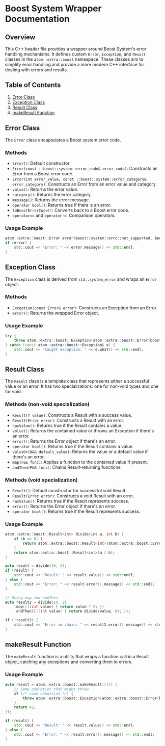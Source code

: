 # Boost System Wrapper Documentation

## Overview

This C++ header file provides a wrapper around Boost.System's error handling mechanisms. It defines custom `Error`, `Exception`, and `Result` classes in the `atom::extra::boost` namespace. These classes aim to simplify error handling and provide a more modern C++ interface for dealing with errors and results.

## Table of Contents

1. [Error Class](#error-class)
2. [Exception Class](#exception-class)
3. [Result Class](#result-class)
4. [makeResult Function](#makeresult-function)

## Error Class

The `Error` class encapsulates a Boost system error code.

### Methods

- `Error()`: Default constructor.
- `Error(const ::boost::system::error_code& error_code)`: Constructs an Error from a Boost error code.
- `Error(int error_value, const ::boost::system::error_category& error_category)`: Constructs an Error from an error value and category.
- `value()`: Returns the error value.
- `category()`: Returns the error category.
- `message()`: Returns the error message.
- `operator bool()`: Returns true if there is an error.
- `toBoostErrorCode()`: Converts back to a Boost error code.
- `operator==` and `operator!=`: Comparison operators.

### Usage Example

```cpp
atom::extra::boost::Error error(boost::system::errc::not_supported, boost::system::generic_category());
if (error) {
    std::cout << "Error: " << error.message() << std::endl;
}
```

## Exception Class

The `Exception` class is derived from `std::system_error` and wraps an `Error` object.

### Methods

- `Exception(const Error& error)`: Constructs an Exception from an Error.
- `error()`: Returns the wrapped Error object.

### Usage Example

```cpp
try {
    throw atom::extra::boost::Exception(atom::extra::boost::Error(boost::system::errc::not_supported, boost::system::generic_category()));
} catch (const atom::extra::boost::Exception& e) {
    std::cout << "Caught exception: " << e.what() << std::endl;
}
```

## Result Class

The `Result` class is a template class that represents either a successful value or an error. It has two specializations: one for non-void types and one for void.

### Methods (non-void specialization)

- `Result(T value)`: Constructs a Result with a success value.
- `Result(Error error)`: Constructs a Result with an error.
- `hasValue()`: Returns true if the Result contains a value.
- `value()`: Returns the contained value or throws an Exception if there's an error.
- `error()`: Returns the Error object if there's an error.
- `operator bool()`: Returns true if the Result contains a value.
- `valueOr(U&& default_value)`: Returns the value or a default value if there's an error.
- `map(F&& func)`: Applies a function to the contained value if present.
- `andThen(F&& func)`: Chains Result-returning functions.

### Methods (void specialization)

- `Result()`: Default constructor for successful void Result.
- `Result(Error error)`: Constructs a void Result with an error.
- `hasValue()`: Returns true if the Result represents success.
- `error()`: Returns the Error object if there's an error.
- `operator bool()`: Returns true if the Result represents success.

### Usage Example

```cpp
atom::extra::boost::Result<int> divide(int a, int b) {
    if (b == 0) {
        return atom::extra::boost::Result<int>(atom::extra::boost::Error(boost::system::errc::invalid_argument, boost::system::generic_category()));
    }
    return atom::extra::boost::Result<int>(a / b);
}

auto result = divide(10, 2);
if (result) {
    std::cout << "Result: " << result.value() << std::endl;
} else {
    std::cout << "Error: " << result.error().message() << std::endl;
}

// Using map and andThen
auto result2 = divide(10, 2)
    .map([](int value) { return value * 2; })
    .andThen([](int value) { return divide(value, 0); });

if (!result2) {
    std::cout << "Error in chain: " << result2.error().message() << std::endl;
}
```

## makeResult Function

The `makeResult` function is a utility that wraps a function call in a Result object, catching any exceptions and converting them to errors.

### Usage Example

```cpp
auto result = atom::extra::boost::makeResult([]() {
    // Some operation that might throw
    if (/* some condition */) {
        throw atom::extra::boost::Exception(atom::extra::boost::Error(boost::system::errc::not_supported, boost::system::generic_category()));
    }
    return 42;
});

if (result) {
    std::cout << "Result: " << result.value() << std::endl;
} else {
    std::cout << "Error: " << result.error().message() << std::endl;
}
```
